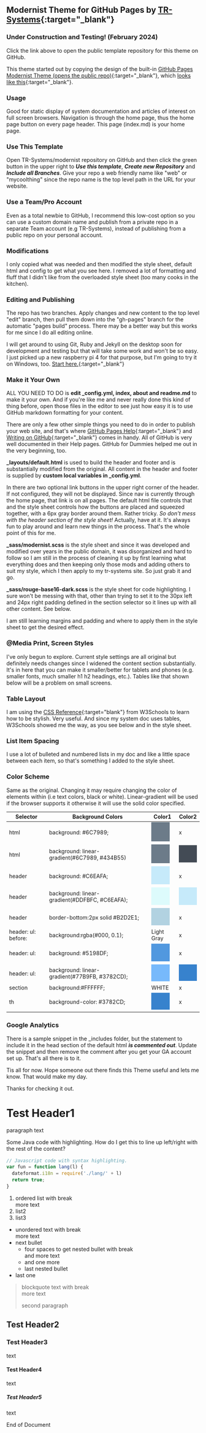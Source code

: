 ## Modernist Theme for GitHub Pages by [TR-Systems](https://TR-Systems.github.io/web/){:target="_blank"}
### Under Construction and Testing! (February 2024)

Click the link above to open the public template repository for this theme on GitHub.

This theme started out by copying the design of the built-in [GitHub Pages Modernist Theme (opens the public repo)](https://github.com/pages-themes/modernist){:target="_blank"}, which [looks like this](https://pages-themes.github.io/modernist/){:target="_blank"}.

### Usage
Good for static display of system documentation and articles of interest on full screen browsers. Navigation is through the home page, thus the home page button on every page header. This page (index.md) is your home page.

### Use This Template
Open TR-Systems/modernist repository on GitHub and then click the green button in the upper right to ***Use this template***, ***Create new Repository*** and ***Include all Branches***. Give your repo a web friendly name like "web" or "mycoolthing" since the repo name is the top level path in the URL for your website.

### Use a Team/Pro Account
Even as a total newbie to GitHub, I recommend this low-cost option so you can use a custom domain name and publish from a private repo in a separate Team account (e.g TR-Systems), instead of publishing from a public repo on your personal account.

### Modifications
I only copied what was needed and then modified the style sheet, default html and config to get what you see here. I removed a lot of formatting and fluff that I didn't like from the overloaded style sheet (too many cooks in the kitchen).

### Editing and Publishing
The repo has two branches. Apply changes and new content to the top level "edit" branch, then pull them down into the "gh-pages" branch for the automatic "pages build" process. There may be a better way but this works for me since I do all editing online. 

I will get around to using Git, Ruby and Jekyll on the desktop soon for development and testing but that will take some work and won't be so easy. I just picked up a new raspberry pi 4 for that purpose, but I'm going to try it on Windows, too. [Start here.](https://docs.github.com/en/pages/setting-up-a-github-pages-site-with-jekyll/testing-your-github-pages-site-locally-with-jekyll){:target="_blank"} 

### Make it Your Own
ALL YOU NEED TO DO is **edit _config.yml, index, about and readme.md** to make it your own. And if you're like me and never really done this kind of thing before, open those files in the editor to see just how easy it is to use GitHub markdown formatting for your content. 

There are only a few other simple things you need to do in order to publish your web site, and that's where [GitHub Pages Help](https://docs.github.com/en/pages){:target="_blank"} and [Writing on GitHub](https://docs.github.com/en/get-started/writing-on-github){:target="_blank"} comes in handy. All of GitHub is very well documented in their Help pages. GitHub for Dummies helped me out in the very beginning, too.

**_layouts/default.html** is used to build the header and footer and is substantially modified from the original. All content in the header and footer is supplied by **custom local variables in _config.yml**. 

In there are two optional link buttons in the upper right corner of the header. If not configured, they will not be displayed. Since nav is currently through the home page, that link is on all pages. The default html file controls that and the style sheet controls how the buttons are placed and squeezed together, with a 6px gray border around them. Rather tricky. *So don't mess with the header section of the style sheet!* Actually, have at it. It's always fun to play around and learn new things in the process. That's the whole point of this for me.

**_sass/modernist.scss** is the style sheet and since it was developed and modified over years in the public domain, it was disorganized and hard to follow so I am still in the process of cleaning it up by first learning what everything does and then keeping only those mods and adding others to suit my style, which I then apply to my tr-systems site. So just grab it and go.

**_sass/rouge-base16-dark.scss** is the style sheet for code highlighting. I sure won't be messing with that, other than trying to set it to the 30px left and 24px right padding defined in the section selector so it lines up with all other content. See below. 

I am still learning margins and padding and where to apply them in the style sheet to get the desired effect.

### @Media Print, Screen Styles
I've only begun to explore. Current style settings are all original but definitely needs changes since I widened the content section substantially. It's in here that you can make it smaller/better for tablets and phones (e.g. smaller fonts, much smaller h1 h2 headings, etc.). Tables like that shown below will be a problem on small screens.

### Table Layout
I am using the [CSS Reference](https://www.w3schools.com/cssref/index.php){:target="blank"} from W3Schools to learn how to be stylish. Very useful. And since my system doc uses tables, W3Schools showed me the way, as you see below and in the style sheet.

### List Item Spacing
I use a lot of bulleted and numbered lists in my doc and like a little space between each item, so that's something I added to the style sheet.

### Color Scheme
Same as the original. Changing it may require changing the color of elements within (i.e text colors, black or white). Linear-gradient will be used if the browser supports it otherwise it will use the solid color specified.

| Selector | Background Colors | Color1 | Color2 |
| -------- | ----------------- | ------ | ------ |
| html | background: #6C7989; | <img width="48" src="images/color-6C7989.png"> | x |
| html | background: linear-gradient(#6C7989, #434B55) | <img width="48" src="images/color-6C7989.png"> | <img width="48" src="images/color-434B55.png"> |
| header | background: #C6EAFA; | <img width="48" src="images/color-C6EAFA.png"> | x |
| header | background: linear-gradient(#DDFBFC, #C6EAFA); | <img width="48" src="images/color-DDFBFC.png"> | <img width="48" src="images/color-C6EAFA.png"> |
| header | border-bottom:2px solid #B2D2E1; | <img width="48" src="images/color-B2D2E1.png"> | x |
| header: ul: before: | background:rgba(#000, 0.1); | Light Gray | x |
| header: ul: | background: #5198DF; | <img width="48" src="images/color-5198DF.png"> | x |
| header: ul: | background: linear-gradient(#77B9FB, #3782CD); | <img width="48" src="images/color-77B9FB.png"> | <img width="48" src="images/color-3782CD.png"> |
| section | background:#FFFFFF; | WHITE | x |
| th | background-color: #3782CD; | <img width="48" src="images/color-3782CD.png"> | x |

### Google Analytics
There is a sample snippet in the _includes folder, but the statement to include it in the head section of the default html ***is commented out***. Update the snippet and then remove the comment after you get your GA account set up. That's all there is to it.

Tis all for now. Hope someone out there finds this Theme useful and lets me know. That would make my day.

Thanks for checking it out.

# Test Header1
paragraph text

Some Java code with highlighting. How do I get this to line up left/right with the rest of the content?

```js
// Javascript code with syntax highlighting.
var fun = function lang(l) {
  dateformat.i18n = require('./lang/' + l)
  return true;
}
```

1. ordered list with break<br>
more text
2. list2
3. list3

* unordered text with break<br>
more text
* next bullet
    * four spaces to get nested bullet with break<br>
    and more text
    * and one more
    * last nested bullet
* last one

> blockquote text with break<br>more text
>
> second paragraph

## Test Header2


### Test Header3
text

#### Test Header4
text

##### Test Header5
text

End of Document
